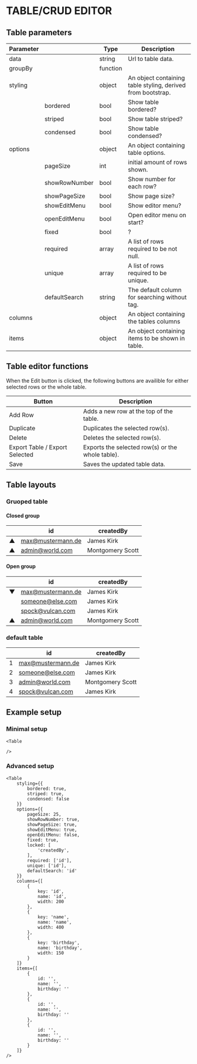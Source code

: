 # TABLE/CRUD EDITOR

## Table parameters
| Parameter  |               | Type     | Description                                                 |
|------------|---------------|----------|-------------------------------------------------------------|
| data       |               | string   | Url to table data.                                          |
| groupBy    |               | function |
| styling    |               | object   | An object containing table styling, derived from bootstrap. |
|            | bordered      | bool     | Show table bordered?                                        |
|            | striped       | bool     | Show table striped?                                         |
|            | condensed     | bool     | Show table condensed?                                       |
| options    |               | object   | An object containing table options.                         |
|            | pageSize      | int      | initial amount of rows shown.                               |
|            | showRowNumber | bool     | Show number for each row?                                   |
|            | showPageSize  | bool     | Show page size?                                             |
|            | showEditMenu  | bool     | Show editor menu?                                           |
|            | openEditMenu  | bool     | Open editor menu on start?                                  |
|            | fixed         | bool     | ?                                                           |
|            | required      | array    | A list of rows required to be not null.                     |
|            | unique        | array    | A list of rows required to be unique.                       |
|            |defaultSearch  | string   | The default column for searching without tag.               |
| columns    |               | object   | An object containing the tables columns                     |
| items      |               | object   | An object containing items to be shown in table.            |

## Table editor functions
When the Edit button is clicked, the following buttons are availible for either selected rows or the whole table.

| Button                         | Description                                      |
|-------------------------------|--------------------------------------------------|
| Add Row                        | Adds a new row at the top of the table.          |
| Duplicate                      | Duplicates the selected row(s).                  |
| Delete                         | Deletes the selected row(s).                     |
| Export Table / Export Selected | Exports the selected row(s) or the whole table). |
| Save                           | Saves the updated table data.                    |

## Table layouts
### Gruoped table
#### Closed group
|   | id                | createdBy        |
|---|-------------------|------------------|
| ▲ | max@mustermann.de | James Kirk       |
| ▲ | admin@world.com   | Montgomery Scott |

#### Open group
|   | id                | createdBy        |
|---|-------------------|------------------|
| ▼ | max@mustermann.de | James Kirk      |
|   | someone@else.com  | James Kirk       |
|   | spock@vulcan.com  | James Kirk       |
| ▲ | admin@world.com   | Montgomery Scott |

### default table
|   | id                | createdBy        |
|---|-------------------|------------------|
| 1 | max@mustermann.de | James Kirk       |
| 2 | someone@else.com  | James Kirk       |
| 3 | admin@world.com   | Montgomery Scott |
| 4 | spock@vulcan.com  | James Kirk       |

## Example setup

### Minimal setup
    <Table
        
    />
### Advanced setup
    <Table
        styling={{
            bordered: true,
            striped: true,
            condensed: false
        }}
        options={{
            pageSize: 25,
            showRowNumber: true,
            showPageSize: true,
            showEditMenu: true,
            openEditMenu: false,
            fixed: true,
            locked: [
                'createdBy',
            ],
            required: ['id'],
            unique: ['id'],
            defaultSearch: 'id'
        }}
        columns={[
            {
                key: 'id',
                name: 'id',
                width: 200
            },
            {
                key: 'name',
                name: 'name',
                width: 400
            },
            {
                key: 'birthday',
                name: 'birthday',
                width: 150
            }
        ]}
        items={[
            {
                id: '',
                name: '',
                birthday: ''
            },
            {
                id: '',
                name: '',
                birthday: ''
            },
            {
                id: '',
                name: '',
                birthday: ''
            }
        ]}
    />
